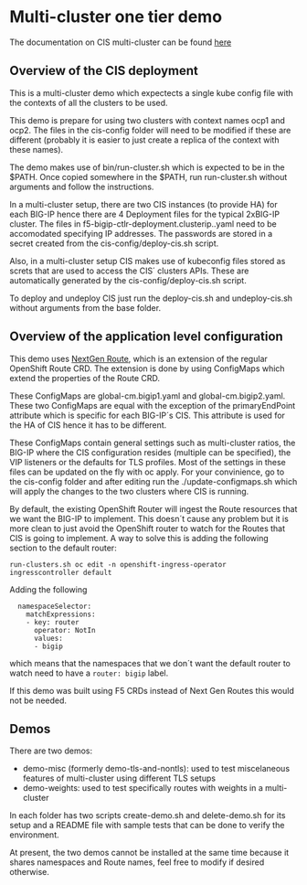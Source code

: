# Multi-cluster one tier demo

The documentation on CIS multi-cluster can be found [here](https://clouddocs.f5.com/containers/latest/userguide/multicluster/)

## Overview of the CIS deployment

This is a multi-cluster demo which expectects a single kube config file with the contexts of all the clusters to be used.

This demo is prepare for using two clusters with context names ocp1 and ocp2. The files in the cis-config folder will need to be modified if these are different (probably it is easier to just create a replica of the context with these names).

The demo makes use of  bin/run-cluster.sh which is expected to be in the $PATH. Once copied somewhere in the $PATH, run run-cluster.sh without arguments and follow the instructions.

In a multi-cluster setup, there are two CIS instances (to provide HA) for each BIG-IP hence there are 4 Deployment files for the typical 2xBIG-IP cluster. The files in f5-bigip<id>-ctlr-deployment.clusterip.<cluster>.yaml need to be accomodated specifying IP addresses. The passwords are stored in a secret created from the cis-config/deploy-cis.sh script.

Also, in a multi-cluster setup CIS makes use of kubeconfig files stored as screts that are used to access the CIS´ clusters APIs. These are automatically generated by the cis-config/deploy-cis.sh script.

To deploy and undeploy CIS just run the deploy-cis.sh and undeploy-cis.sh without arguments from the base folder.

## Overview of the application level configuration

This demo uses [NextGen Route](https://clouddocs.f5.com/containers/latest/userguide/next-gen-routes/), which is an extension of the regular OpenShift Route CRD. The extension is done by using ConfigMaps which extend the properties of the Route CRD.

These ConfigMaps are global-cm.bigip1.yaml and global-cm.bigip2.yaml. These two ConfigMaps are equal with the exception of the primaryEndPoint attribute which is specific for each BIG-IP´s CIS. This attribute is used for the HA of CIS hence it has to be different.

These ConfigMaps contain general settings such as multi-cluster ratios, the BIG-IP where the CIS configuration resides (multiple can be specified), the VIP listeners or the defaults for TLS profiles. Most of the settings in these files can be updated on the fly with oc apply. For your convinience, go to the cis-config folder and after editing run the ./update-configmaps.sh which will apply the changes to the two clusters where CIS is running.

By default, the existing OpenShift Router will ingest the Route resources that we want the BIG-IP to implement. This doesn´t cause any problem but it is more clean to just avoid the OpenShift router to watch for the Routes that CIS is going to implement. A way to solve this is adding the following section to the default router:

```
run-clusters.sh oc edit -n openshift-ingress-operator ingresscontroller default
```

Adding the following
```
  namespaceSelector:
    matchExpressions:
    - key: router
      operator: NotIn
      values:
      - bigip
```
which means that the namespaces that we don´t want the default router to watch need to have a `router: bigip` label.

If this demo was built using F5 CRDs instead of Next Gen Routes this would not be needed.

## Demos

There are two demos:

- demo-misc (formerly demo-tls-and-nontls): used to test miscelaneous features of multi-cluster using different TLS setups
- demo-weights: used to test specifically routes with weights in a multi-cluster

In each folder has two scripts create-demo.sh and delete-demo.sh for its setup and a README file with sample tests that can be done to verify the environment.

At present, the two demos cannot be installed at the same time because it shares namespaces and Route names, feel free to modify if desired otherwise.

